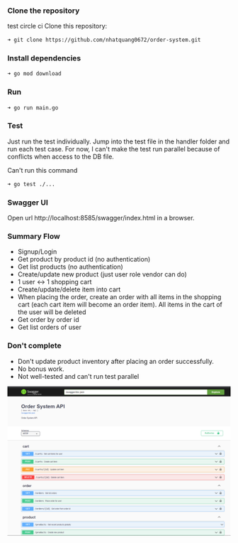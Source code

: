 ### Clone the repository
 test circle ci
Clone this repository:

```bash
➜ git clone https://github.com/nhatquang0672/order-system.git
```

### Install dependencies

```bash
➜ go mod download
```

### Run

```bash
➜ go run main.go
```

### Test
Just run the test individually. Jump into the test file in the handler folder and run each test case.
For now, I can't make the test run parallel because of conflicts when access to the DB file. 

Can't run this command
```bash
➜ go test ./...
```
### Swagger UI

Open url http://localhost:8585/swagger/index.html in a browser.

### Summary Flow

- Signup/Login
- Get product by product id (no authentication)
- Get list products (no authentication)
- Create/update new product (just user role vendor can do)
- 1 user <-> 1 shopping cart
- Create/update/delete item into cart 
- When placing the order, create an order with all items in the shopping cart (each cart item will become an order item). All items in the cart of the user  will be deleted
- Get order by order id
- Get list orders of user

### Don't complete
- Don't update product inventory after placing an order successfully.
- No bonus work.
- Not well-tested and can't run test parallel

![image](swagger.png)
